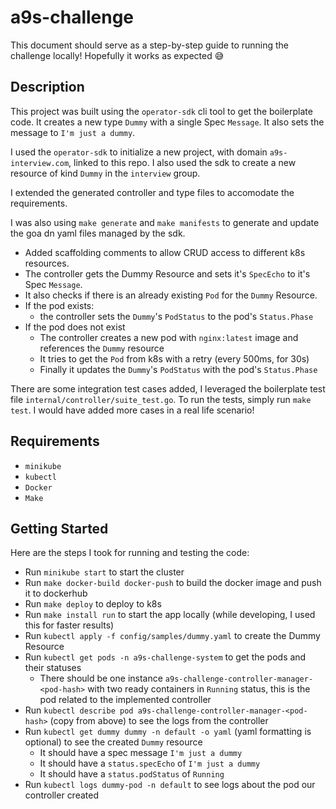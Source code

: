 # a9s-challenge
This document should serve as a step-by-step guide to running the challenge locally! Hopefully it works as expected 😅

## Description
This project was built using the `operator-sdk` cli tool to get the boilerplate code. It creates a new type `Dummy` with a single Spec `Message`. It also sets the message to `I'm just a dummy`.

I used the `operator-sdk` to initialize a new project, with domain `a9s-interview.com`, linked to this repo. I also used the sdk to create a new resource of kind `Dummy` in the `interview` group.

I extended the generated controller and type files to accomodate the requirements. 

I was also using `make generate` and `make manifests` to generate and update the goa dn yaml files managed by the sdk.

- Added scaffolding comments to allow CRUD access to different k8s resources.
- The controller gets the Dummy Resource and sets it's `SpecEcho` to it's Spec `Message`.
- It also checks if there is an already existing `Pod` for the `Dummy` Resource.
- If the pod exists: 
    - the controller sets the `Dummy`'s `PodStatus` to the pod's `Status.Phase`
- If the pod does not exist 
    - The controller creates a new pod with `nginx:latest` image and references the `Dummy` resource
    - It tries to get the `Pod` from k8s with a retry (every 500ms, for 30s)
    - Finally it updates the `Dummy`'s `PodStatus` with the pod's `Status.Phase`

There are some integration test cases added, I leveraged the boilerplate test file `internal/controller/suite_test.go`. To run the tests, simply run `make test`. I would have added more cases in a real life scenario!

## Requirements
- `minikube`
- `kubectl`
- `Docker`
- `Make`

## Getting Started
Here are the steps I took for running and testing the code:
- Run `minikube start` to start the cluster
- Run `make docker-build docker-push` to build the docker image and push it to dockerhub
- Run `make deploy` to deploy to k8s 
- Run `make install run` to start the app locally (while developing, I used this for faster results)
- Run `kubectl apply -f config/samples/dummy.yaml` to create the Dummy Resource
- Run `kubectl get pods -n a9s-challenge-system` to get the pods and their statuses
    - There should be one instance `a9s-challenge-controller-manager-<pod-hash>` with two ready containers in `Running` status, this is the pod related to the implemented controller 
- Run `kubectl describe pod a9s-challenge-controller-manager-<pod-hash>` (copy from above) to see the logs from the controller 
- Run `kubectl get dummy dummy -n default -o yaml` (yaml formatting is optional) to see the created `Dummy` resource
    - It should have a spec message `I'm just a dummy`
    - It should have a `status.specEcho` of `I'm just a dummy`
    - It should have a `status.podStatus` of `Running`
- Run `kubectl logs dummy-pod -n default` to see logs about the pod our controller created
